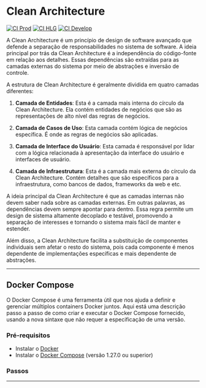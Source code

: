 # Clean Architecture
[![CI Prod](https://github.com/diegosneves/clean-architecture/actions/workflows/ci-prod.yaml/badge.svg)](https://github.com/diegosneves/clean-architecture/actions/workflows/ci-prod.yaml) [![CI HLG](https://github.com/diegosneves/clean-architecture/actions/workflows/ci-hlg.yaml/badge.svg)](https://github.com/diegosneves/clean-architecture/actions/workflows/ci-hlg.yaml) [![CI Develop](https://github.com/diegosneves/clean-architecture/actions/workflows/ci-develop.yaml/badge.svg)](https://github.com/diegosneves/clean-architecture/actions/workflows/ci-develop.yaml)

A Clean Architecture é um princípio de design de software avançado que defende a separação de responsabilidades no sistema de software. A ideia principal por trás da Clean Architecture é a independência do código-fonte em relação aos detalhes. Essas dependências são extraídas para as camadas externas do sistema por meio de abstrações e inversão de controle.

A estrutura de Clean Architecture é geralmente dividida em quatro camadas diferentes:

1. **Camada de Entidades**: Esta é a camada mais interna do círculo da Clean Architecture. Ela contém entidades de negócios que são as representações de alto nível das regras de negócios.

2. **Camada de Casos de Uso**: Esta camada contém lógica de negócios específica. É onde as regras de negócios são aplicadas.

3. **Camada de Interface do Usuário**: Esta camada é responsável por lidar com a lógica relacionada à apresentação da interface do usuário e interfaces de usuário.

4. **Camada de Infraestrutura**: Esta é a camada mais externa do círculo da Clean Architecture. Contém detalhes que são específicos para a infraestrutura, como bancos de dados, frameworks da web e etc.

A ideia principal da Clean Architecture é que as camadas internas não devem saber nada sobre as camadas externas. Em outras palavras, as dependências devem sempre apontar para dentro. Essa regra permite um design de sistema altamente decoplado e testável, promovendo a separação de interesses e tornando o sistema mais fácil de manter e estender.

Além disso, a Clean Architecture facilita a substituição de componentes individuais sem afetar o resto do sistema, pois cada componente é menos dependente de implementações específicas e mais dependente de abstrações.

---

## Docker Compose
O Docker Compose é uma ferramenta útil que nos ajuda a definir e gerenciar múltiplos containers Docker juntos. Aqui está uma descrição passo a passo de como criar e executar o Docker Compose fornecido, usando a nova sintaxe que não requer a especificação de uma versão.

### Pré-requisitos

- Instalar o [Docker](https://docs.docker.com/get-docker/)
- Instalar o [Docker Compose](https://docs.docker.com/compose/install/) (versão 1.27.0 ou superior)

### Passos

---